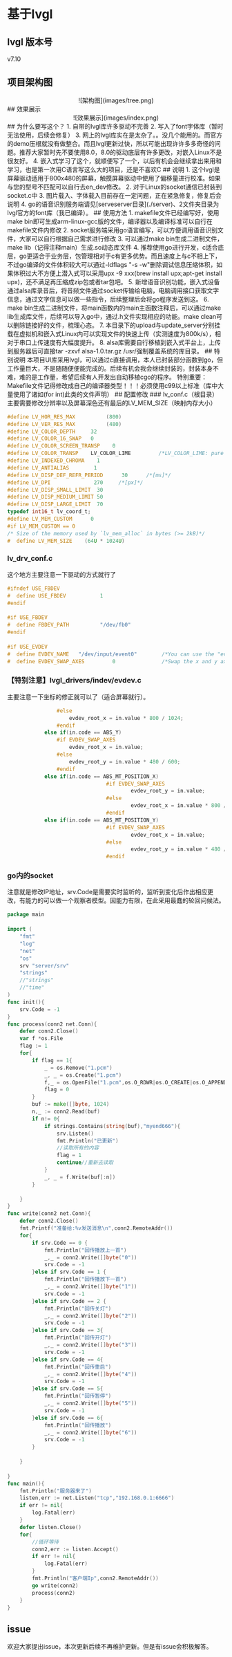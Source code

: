 # 基于lvgl
## lvgl 版本号
v7.10
## 项目架构图
<div align=center>![架构图](images/tree.png)</div>
##  效果展示
<div align=center>![效果展示](images/index.png)</div>
## 为什么要写这个？
1. 自带的lvgl库许多驱动不完善
2. 写入了font字体库（暂时无法使用，后续会修复）
3. 网上的lvgl库实在是太杂了。。没几个能用的。而官方的demo压根就没有做整合。而且lvgl更新过快，所以可能出现许许多多奇怪的问题。推荐大家暂时先不要使用8.0，8.0的驱动底层有许多更改，对嵌入Linux不是很友好。
4. 嵌入式学习了这个，就顺便写了一个，以后有机会会继续拿出来用和学习，也是第一次用C语言写这么大的项目，还是不喜欢C
## 说明
1. 这个lvgl是屏幕驱动适用于800x480的屏幕，触摸屏幕驱动中使用了偏移量进行校准。如果与您的型号不匹配可以自行去en_dev修改。
2. 对于Linux的socket通信已封装到socket.c中
3. 图片载入、字体载入目前存在一定问题，正在紧急修复，修复后会说明
4. go的语音识别服务端请见[serveserver目录](./server)、2文件夹目录为lvgl官方的font库（我已编译）。
## 使用方法
1. makefile文件已经编写好，使用make bin即可生成arm-linux-gcc版的文件，编译器以及编译标准可以自行在makefile文件内修改
2. socket服务端采用go语言编写，可以方便调用语音识别文件，大家可以自行根据自己需求进行修改
3. 可以通过make bin生成二进制文件，make lib（记得注释main）生成.so动态库文件
4. 推荐使用go进行开发，c适合底层，go更适合于业务层，包管理相对于c有更多优势。而且速度上与c不相上下，不过go编译的文件体积较大可以通过-ldflags "-s -w"删除调试信息压缩体积，如果体积过大不方便上潜入式可以采用upx -9 xxx(brew install upx;apt-get install upx)，还不满足再压缩成zip包或者tar包吧。
5. 新增语音识别功能，嵌入式设备通过alsa库录音后，将音频文件通过socket传输给电脑，电脑调用接口获取文字信息，通过文字信息可以做一些指令，后续整理后会将go程序发送到这。
6. make bin生成二进制文件，将main函数内的main主函数注释后，可以通过make lib生成库文件，后续可以导入go中，通过.h文件实现相应的功能。make clean可以删除链接好的文件，梳理心态。
7. 本目录下的upload与update_server分别挂载在虚拟机和嵌入式Linux内可以实现文件的快速上传（实测速度为800k/s），相对于串口上传速度有大幅度提升。
8. alsa库需要自行移植到嵌入式平台上，上传到服务器后可直接tar -zxvf alsa-1.0.tar.gz /usr/强制覆盖系统的库目录。
## 特别说明
本项目UI库采用lvgl，可以通过c直接调用，本人已封装部分函数到go，但工作量巨大，不是随随便便能完成的。后续有机会我会继续封装的，封装本身不难，难的是工作量，希望后续有人开发出自动移植cgo的程序。  
特别重要：Makefile文件记得修改成自己的编译器类型！！！必须使用c99以上标准（库中大量使用了诸如(for int)此类的文件声明）  
## 配置修改
### lv_conf.c（根目录）
主要需要修改分辨率以及屏幕深色还有最后的LV_MEM_SIZE（映射内存大小）  

```c
#define LV_HOR_RES_MAX          (800)
#define LV_VER_RES_MAX          (480)
#define LV_COLOR_DEPTH     32
#define LV_COLOR_16_SWAP   0
#define LV_COLOR_SCREEN_TRANSP    0
#define LV_COLOR_TRANSP    LV_COLOR_LIME         /*LV_COLOR_LIME: pure green*/
#define LV_INDEXED_CHROMA    1
#define LV_ANTIALIAS        1
#define LV_DISP_DEF_REFR_PERIOD      30      /*[ms]*/
#define LV_DPI              270     /*[px]*/
#define LV_DISP_SMALL_LIMIT  30
#define LV_DISP_MEDIUM_LIMIT 50
#define LV_DISP_LARGE_LIMIT  70
typedef int16_t lv_coord_t;
#define LV_MEM_CUSTOM      0
#if LV_MEM_CUSTOM == 0
/* Size of the memory used by `lv_mem_alloc` in bytes (>= 2kB)*/
#  define LV_MEM_SIZE    (64U * 1024U)
```
### lv_drv_conf.c
这个地方主要注意一下驱动的方式就行了
```c
#ifndef USE_FBDEV
#  define USE_FBDEV           1
#endif

#if USE_FBDEV
#  define FBDEV_PATH          "/dev/fb0"
#endif

#if USE_EVDEV
#  define EVDEV_NAME   "/dev/input/event0"        /*You can use the "evtest" Linux tool to get the list of devices and test them*/
#  define EVDEV_SWAP_AXES         0               /*Swap the x and y axes of the touchscreen*/
```
### 【特别注意】lvgl_drivers/indev/evdev.c
主要注意一下坐标的修正就可以了（适合屏幕就行）。
```c
				#else
					evdev_root_x = in.value * 800 / 1024;
				#endif
            else if(in.code == ABS_Y)
				#if EVDEV_SWAP_AXES
					evdev_root_x = in.value;
				#else
					evdev_root_y = in.value * 480 / 600;
				#endif
            else if(in.code == ABS_MT_POSITION_X)
                                #if EVDEV_SWAP_AXES
                                        evdev_root_y = in.value;
                                #else
                                        evdev_root_x = in.value * 800 / 1024;
                                #endif
            else if(in.code == ABS_MT_POSITION_Y)
                                #if EVDEV_SWAP_AXES
                                        evdev_root_x = in.value;
                                #else
                                        evdev_root_y = in.value * 480 / 600;
                                #endif
```
### go内的socket
注意就是修改IP地址，srv.Code是需要实时监听的，监听到变化后作出相应更改，有能力的可以做一个观察者模型。因能力有限，在此采用最蠢的轮回问候法。
```go
package main

import (
	"fmt"
	"log"
	"net"
	"os"
	srv "server/srv"
	"strings"
	//"strings"
	//"time"
)
func init(){
	srv.Code = -1
}
func process(conn2 net.Conn){
	defer conn2.Close()
	var f *os.File
	flag := 1
	for{
		if flag == 1{
			_ = os.Remove("1.pcm")
			_, _ = os.Create("1.pcm")
			f,_ = os.OpenFile("1.pcm",os.O_RDWR|os.O_CREATE|os.O_APPEND,0644)
			flag = 0
		}
		buf := make([]byte, 1024)
		n,_ := conn2.Read(buf)
		if n!= 0{
			if strings.Contains(string(buf),"myend666"){
				srv.Listen()
				fmt.Println("已更新")
				//读取所有的内容
				flag = 1
				continue//重新去读取
			}
			_, _ = f.Write(buf[:n])
		}

	}
}
func write(conn2 net.Conn){
	defer conn2.Close()
	fmt.Printf("准备给:%v发送消息\n",conn2.RemoteAddr())
	for{
		if srv.Code == 0 {
			fmt.Println("回传播放上一首")
			_,_ = conn2.Write([]byte("0"))
			srv.Code = -1
		}else if srv.Code == 1 {
			fmt.Println("回传播放下一首")
			_,_ = conn2.Write([]byte("1"))
			srv.Code = -1
		}else if srv.Code == 2 {
			fmt.Println("回传关灯")
			_,_ = conn2.Write([]byte("2"))
			srv.Code = -1
		}else if srv.Code == 3{
			fmt.Println("回传开灯")
			_,_ = conn2.Write([]byte("3"))
			srv.Code = -1
		}else if srv.Code == 4{
			fmt.Println("回传重启")
			_,_ = conn2.Write([]byte("4"))
			srv.Code = -1
		}else if srv.Code == 5{
			fmt.Println("回传暂停")
			_,_ = conn2.Write([]byte("5"))
			srv.Code = -1
		}else if srv.Code == 6{
			fmt.Println("回传播放")
			_,_ = conn2.Write([]byte("6"))
			srv.Code = -1
		}

	}

}
func main(){
	fmt.Println("服务器来了")
	listen,err := net.Listen("tcp","192.168.0.1:6666")
	if err != nil{
		log.Fatal(err)
	}
	defer listen.Close()
	for{
		//循环等待
		conn2,err := listen.Accept()
		if err != nil{
			log.Fatal(err)
		}
		fmt.Println("客户端Ip",conn2.RemoteAddr())
		go write(conn2)
		process(conn2)
	}
}
```
## issue
欢迎大家提出issue，本次更新后续不再维护更新。但是有issue会积极解答。